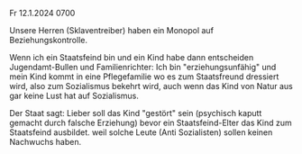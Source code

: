 Fr 12.1.2024 0700

Unsere Herren (Sklaventreiber)
haben ein Monopol auf Beziehungskontrolle.

Wenn ich ein Staatsfeind bin
und ein Kind habe
dann entscheiden Jugendamt-Bullen
und Familienrichter:
Ich bin "erziehungsunfähig"
und mein Kind
kommt in eine Pflegefamilie
wo es zum Staatsfreund dressiert wird,
also zum Sozialismus bekehrt wird,
auch wenn das Kind von Natur aus
gar keine Lust hat auf Sozialismus.

Der Staat sagt:
Lieber soll das Kind "gestört" sein
(psychisch kaputt gemacht
durch falsche Erziehung)
bevor ein Staatsfeind-Elter
das Kind zum Staatsfeind ausbildet.
weil solche Leute (Anti Sozialisten)
sollen keinen Nachwuchs haben.
